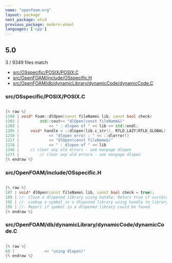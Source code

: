 ```yaml
---
name: "openfoam-org"
layout: package
next_package: etcd
previous_package: modern-wheel
languages: ['cpp']
---
```

## 5.0
3 / 9349 files match

 - [src/OSspecific/POSIX/POSIX.C](#srcosspecificposixposixc)
 - [src/OpenFOAM/include/OSspecific.H](#srcopenfoamincludeosspecifich)
 - [src/OpenFOAM/db/dynamicLibrary/dynamicCode/dynamicCode.C](#srcopenfoamdbdynamiclibrarydynamiccodedynamiccodec)

### src/OSspecific/POSIX/POSIX.C

```cpp

{% raw %}
1198 | void* Foam::dlOpen(const fileName& lib, const bool check)
1202 |         std::cout<< "dlOpen(const fileName&)"
1203 |             << " : dlopen of " << lib << std::endl;
1205 |     void* handle = ::dlopen(lib.c_str(), RTLD_LAZY|RTLD_GLOBAL);
1210 |             << "dlopen error : " << ::dlerror()
1217 |             << "dlOpen(const fileName&)"
1218 |             << " : dlopen of " << lib
1246 |     // clear any old errors - see manpage dlopen
1277 |         // clear any old errors - see manpage dlopen
{% endraw %}

```
### src/OpenFOAM/include/OSspecific.H

```cpp

{% raw %}
187 | void* dlOpen(const fileName& lib, const bool check = true);
189 | //- Close a dlopened library using handle. Return true if successful
192 | //- Lookup a symbol in a dlopened library using handle to library
195 | //- Report if symbol in a dlopened library could be found
{% endraw %}

```
### src/OpenFOAM/db/dynamicLibrary/dynamicCode/dynamicCode.C

```cpp

{% raw %}
68 |             << "using dlopen)"
{% endraw %}

```